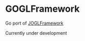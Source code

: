 # GOGLFramework

Go port of [JOGLFramework](https://github.com/Dabasan/JOGLFramework)

Currently under development